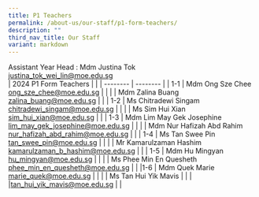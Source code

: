 ```yaml
---
title: P1 Teachers
permalink: /about-us/our-staff/p1-form-teachers/
description: ""
third_nav_title: Our Staff
variant: markdown
---
```

Assistant Year Head : Mdm Justina Tok
<br>
justina_tok_wei_lin@moe.edu.sg
<br>
| 2024 P1 Form Teachers |  |
| -------- | -------- |
| 1-1   | Mdm Ong Sze Chee    <br>ong_sze_chee@moe.edu.sg  |     |
|     | Mdm Zalina Buang  <br>zalina_buang@moe.edu.sg   |     |
| 1-2     | Ms Chitradewi Singam    <br>chitradewi_singam@moe.edu.sg  |     |
|     | Ms Sim Hui Xian  <br>sim_hui_xian@moe.edu.sg  |     |
| 1-3    | Mdm Lim May Gek Josephine <br>lim_may_gek_josephine@moe.edu.sg  |     |
|     | Mdm Nur Hafizah Abd Rahim  <br>nur_hafizah_abd_rahim@moe.edu.sg |     |
| 1-4    | Ms Tan Swee Pin <br>tan_swee_pin@moe.edu.sg  |     |
|     | Mr Kamarulzaman Hashim  <br>kamarulzaman_b_hashim@moe.edu.sg  |     |
| 1-5    | Mdm Hu Mingyan  <br>hu_mingyan@moe.edu.sg  |     |
|     | Ms Phee Min En Quesheth  <br>phee_min_en_quesheth@moe.edu.sg  |     |
|1-6     | Mdm Quek Marie  <br>marie_quek@moe.edu.sg |     |
|     | Ms Tan Hui Yik Mavis |     |
|     |<a href="mailto:tan_hui_yik_mavis@moe.edu.sg">tan_hui_yik_mavis@moe.edu.sg</a>  |     |